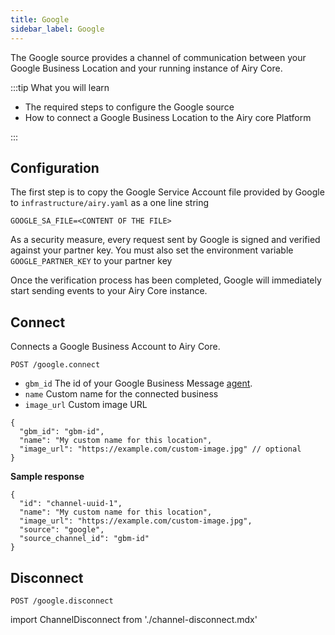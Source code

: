 ```yaml
---
title: Google
sidebar_label: Google
---
```


The Google source provides a channel of communication between your Google
Business Location and your running instance of Airy Core.

:::tip What you will learn

- The required steps to configure the Google source
- How to connect a Google Business Location to the Airy core Platform

:::

## Configuration

The first step is to copy the Google Service Account file provided by Google to
`infrastructure/airy.yaml` as a one line string

```
GOOGLE_SA_FILE=<CONTENT OF THE FILE>
```

As a security measure, every request sent by Google is signed and verified
against your partner key. You must also set the environment variable
`GOOGLE_PARTNER_KEY` to your partner key

Once the verification process has been completed, Google will immediately start
sending events to your Airy Core instance.

## Connect

Connects a Google Business Account to Airy Core.

```
POST /google.connect
```

- `gbm_id` The id of your Google Business Message [agent](https://developers.google.com/business-communications/business-messages/reference/business-communications/rest/v1/brands.agents#Agent).
- `name` Custom name for the connected business
- `image_url` Custom image URL

```json5
{
  "gbm_id": "gbm-id",
  "name": "My custom name for this location",
  "image_url": "https://example.com/custom-image.jpg" // optional
}
```

**Sample response**

```json5
{
  "id": "channel-uuid-1",
  "name": "My custom name for this location",
  "image_url": "https://example.com/custom-image.jpg",
  "source": "google",
  "source_channel_id": "gbm-id"
}
```

## Disconnect

```
POST /google.disconnect
```

import ChannelDisconnect from './channel-disconnect.mdx'

<ChannelDisconnect />
